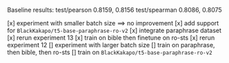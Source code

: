 Baseline results: 
test/pearson    0.8159, 0.8156
test/spearman   0.8086,	0.8075


[x] experiment with smaller batch size ==> no improvement
[x] add support for `BlackKakapo/t5-base-paraphrase-ro-v2`
[x] integrate paraphrase dataset
[x] rerun experiment 13
[x] train on bible then finetune on ro-sts
[x] rerun experiment 12
[] experiment with larger batch size 
[] train on paraphrase, then bible, then ro-sts
[] train on `BlackKakapo/t5-base-paraphrase-ro-v2`

